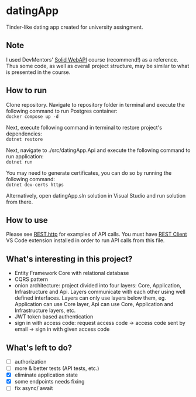 # datingApp

Tinder-like dating app created for university assingment.

## Note

I used DevMentors' [Solid WebAPI](https://platform.devmentors.io/courses/solid-web-api) course (recommend!) as a reference. Thus some code, as well as overall project structure, may be similar to what is presented in the course.

## How to run

Clone repository. Navigate to repository folder in terminal and execute the following command to run Postgres container:\
`docker compose up -d`

Next, execute following command in terminal to restore project's dependencies:\
`dotnet restore`

Next, navigate to ./src/datingApp.Api and execute the following command to run application:\
`dotnet run`

You may need to generate certificates, you can do so by running the following command:\
`dotnet dev-certs https`

Alternatively, open datingApp.sln solution in Visual Studio and run solution from there.

## How to use

Please see [REST.http](REST.http) for examples of API calls. You must have [REST Client](https://marketplace.visualstudio.com/items?itemName=humao.rest-client) VS Code extension installed in order to run API calls from this file.

## What's interesting in this project?

- Entity Framework Core with relational database
- CQRS pattern
- onion architecture: project divided into four layers: Core, Application, Infrastructure and Api. Layers communicate with each other using well defined interfaces. Layers can only use layers below them, eg. Application can use Core layer, Api can use Core, Application and Infrastructure layers, etc.
- JWT token based authentication
- sign in with access code: request access code -> access code sent by email -> sign in with given access code

## What's left to do?

- [ ] authorization
- [ ] more & better tests (API tests, etc.)
- [x] eliminate application state
- [x] some endpoints needs fixing
- [ ] fix async/ await
